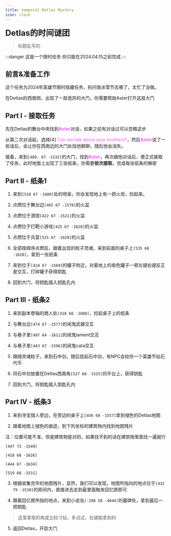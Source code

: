 ```yaml
---
title: temporal Detlas Mystery
icon: clock
---
```


<span style="font-size: 25px;">**Detlas的时间谜团**</span>

>标题乱写的

:::danger 这是一个限时任务
你只能在2024.04.15之前完成
:::

## 前言&准备工作

这个任务为2024年英雄节限时隐藏任务，别问我冰雪节去哪了，太忙了没做。

在Detlas的西南侧，出现了一扇诡异的大门，你需要帮助Aster打开这扇大门

## Part I - 接取任务

先在Detlas的舞台中央找到<font color=FF55FF>**Aster**</font>对话，如果之前有对话过可以忽略这步

从第二次对话起，选择[4] <font color=FF55FF>Can we talk about your brothers?</font>，然后<font color=FF55FF>**Aster**</font>说了一些话后，会让你在西南边的大门处找他聊聊，随后他会消失。

接着，来到`[489, 67 -1532]`的大门，找到<font color=FF55FF>**Aster**</font>，再次跟他对话后，便正式接取了任务，此时地面上出现了三张纸条，你需要**依次接取**，完成每张纸条的解密

## Part II - 纸条1

1. 来到`[518 67 -1600]`处的喷泉，你会发现地上有一把火炬，捡起来。

2. 点燃位于舞台边`[465 67 -1576]`的火盆

3. 点燃位于酒馆`[422 67 -1521]`的火盆

4. 点燃位于打靶小游戏`[425 67 -1628]`的火盆

5. 点燃位于兵营`[525 67 -1629]`的火盆

6. 全部按顺序点燃后，跟着出现的粒子灵魂，来到前面的桌子上`[535 68 -1628]`，拿到一张纸条

7. 来到位于`[424 67 -1569]`的罐子附近，对着地上的紫色罐子一顿左键右键反正是交互，打碎罐子获得钥匙

8. 回到大门，将钥匙插入钥匙孔内

## Part III - 纸条2

1. 来到副本卷轴的商人处`[418 68 -1608]`，捡起桌子上的纸条

2. 与舞台边`[474 67 -1577]`的闹鬼武器交互

3. 与巷子里`[497 64 -1611]`的闹鬼lament交互

4. 与巷子里`[443 67 -1596]`的闹鬼cata交互

5. 跟随灵魂粒子，来到石中剑，随后拔起石中剑，有NPC会给你一个英雄节钻石代币

6. 将石中剑放置在Detlas西南角`[527 68 -1525]`的平台上，获得钥匙

7. 回到大门，将钥匙插入钥匙孔内

## Part IV - 纸条3

1. 来到寻宝猎人旁边，在旁边的桌子上`[456 68 -1557]`拿到褪色的Detlas地图

2. 跟着地图上褪色的痕迹，到下列坐标的建筑物内找到地图残片

注：位置可能不准，但是建筑物是对的，如果找不到的话在建筑物里面找一遍就行

`[447 73 -1549]`

`[418 68 -1626]`

`[444 67 -1634]`

`[519 68 -1531]`

3. 根据收集完毕的地图残片，显然，我们可以发现，地图所指向的地点位于`[432 79 -1530]`的房间内，直接进去走到最里面触发回忆匣即可

4. 跟着回忆匣所指的地点，来到小说岛`[-298 58 -4044]`的墓碑处，拿到最后一把钥匙
> 这里拿取的角度比较刁钻，多试试，右键能拿到的

5. 返回Detlas，开启大门

